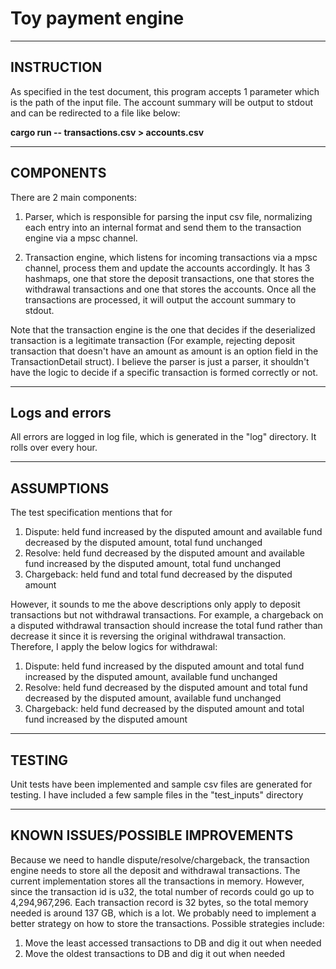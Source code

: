 # Toy payment engine

------------------------------
INSTRUCTION
------------------------------

As specified in the test document, this program accepts 1 parameter which is the path of the input file. The account summary will be output to stdout and can be redirected to a file like below:

**cargo run -- transactions.csv > accounts.csv**

------------------------------
COMPONENTS
------------------------------

There are 2 main components:

1) Parser, which is responsible for parsing the input csv file, normalizing each entry into an internal format and send them to the transaction engine via a mpsc channel.

2) Transaction engine, which listens for incoming transactions via a mpsc channel, process them and update the accounts accordingly. It has 3 hashmaps, one that store the deposit transactions, one that stores the withdrawal transactions and one that stores the accounts. Once all the transactions are processed, it will output the account summary to stdout. 

Note that the transaction engine is the one that decides if the deserialized transaction is a legitimate transaction (For example, rejecting deposit transaction that doesn't have an amount as amount is an option field in the TransactionDetail struct). I believe the parser is just a parser, it shouldn't have the logic to decide if a specific transaction is formed correctly or not.

------------------------------
Logs and errors
------------------------------
All errors are logged in log file, which is generated in the "log" directory. It rolls over every hour.

------------------------------
ASSUMPTIONS
------------------------------
The test specification mentions that for
1) Dispute: held fund increased by the disputed amount and available fund decreased by the disputed amount, total fund unchanged
2) Resolve: held fund decreased by the disputed amount and available fund increased by the disputed amount, total fund unchanged
3) Chargeback: held fund and total fund decreased by the disputed amount

However, it sounds to me the above descriptions only apply to deposit transactions but not withdrawal transactions. For example, a chargeback on a disputed withdrawal transaction should increase the total fund rather than decrease it since it is reversing the original withdrawal transaction. Therefore, I apply the below logics for withdrawal:
1) Dispute: held fund increased by the disputed amount and total fund increased by the disputed amount, available fund unchanged
2) Resolve: held fund decreased by the disputed amount and total fund decreased by the disputed amount, available fund unchanged
3) Chargeback: held fund decreased by the disputed amount and total fund increased by the disputed amount

------------------------------
TESTING
------------------------------
Unit tests have been implemented and sample csv files are generated for testing. I have included a few sample files in the "test_inputs" directory

------------------------------
KNOWN ISSUES/POSSIBLE IMPROVEMENTS
------------------------------
Because we need to handle dispute/resolve/chargeback, the transaction engine needs to store all the deposit and withdrawal transactions. The current implementation stores all the transactions in memory. However, since the transaction id is u32, the total number of records could go up to 4,294,967,296. Each transaction record is 32 bytes, so the total memory needed is around 137 GB, which is a lot. We probably need to implement a better strategy on how to store the transactions. Possible strategies include:
1) Move the least accessed transactions to DB and dig it out when needed
2) Move the oldest transactions to DB and dig it out when needed
